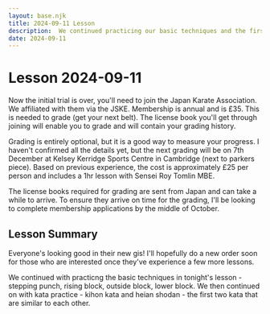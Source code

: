 ```yaml
---
layout: base.njk
title: 2024-09-11 Lesson
description:  We continued practicing our basic techniques and the first two kata kihon and heian shodan
date: 2024-09-11
---
```

# Lesson 2024-09-11 

Now the initial trial is over, you'll need to join the Japan Karate Association. We affiliated with them via the JSKE. Membership is annual and is £35. This is needed to grade (get your next belt). The license book you'll get through joining will enable you to grade and will contain your grading history.

Grading is entirely optional, but it is a good way to measure your progress. I haven't confirmed all the details yet, but the next grading will be on 7th December at Kelsey Kerridge Sports Centre in Cambridge (next to parkers piece). Based on previous experience, the cost is approximately £25 per person and includes a 1hr lesson with Sensei Roy Tomlin MBE.

The license books required for grading are sent from Japan and can take a while to arrive. To ensure they arrive on time for the grading, I'll be looking to complete membership applications by the middle of October.

## Lesson Summary

Everyone's looking good in their new gis! I'll hopefully do a new order soon for those who are interested once they've experience a few more lessons.

We continued with practicng the basic techniques in tonight's lesson - stepping punch, rising block, outside block, lower block. We then continued on with kata practice - kihon kata and heian shodan - the first two kata that are similar to each other.

